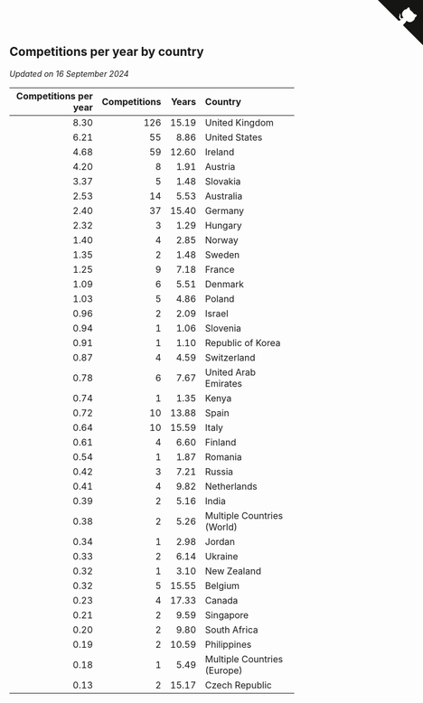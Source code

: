 ## Competitions per year by country

*Updated on 16 September 2024*

| Competitions per year | Competitions | Years | Country |
| ---: | ---: | ---: | :--- |
| 8.30 | 126 | 15.19 | United Kingdom |
| 6.21 | 55 | 8.86 | United States |
| 4.68 | 59 | 12.60 | Ireland |
| 4.20 | 8 | 1.91 | Austria |
| 3.37 | 5 | 1.48 | Slovakia |
| 2.53 | 14 | 5.53 | Australia |
| 2.40 | 37 | 15.40 | Germany |
| 2.32 | 3 | 1.29 | Hungary |
| 1.40 | 4 | 2.85 | Norway |
| 1.35 | 2 | 1.48 | Sweden |
| 1.25 | 9 | 7.18 | France |
| 1.09 | 6 | 5.51 | Denmark |
| 1.03 | 5 | 4.86 | Poland |
| 0.96 | 2 | 2.09 | Israel |
| 0.94 | 1 | 1.06 | Slovenia |
| 0.91 | 1 | 1.10 | Republic of Korea |
| 0.87 | 4 | 4.59 | Switzerland |
| 0.78 | 6 | 7.67 | United Arab Emirates |
| 0.74 | 1 | 1.35 | Kenya |
| 0.72 | 10 | 13.88 | Spain |
| 0.64 | 10 | 15.59 | Italy |
| 0.61 | 4 | 6.60 | Finland |
| 0.54 | 1 | 1.87 | Romania |
| 0.42 | 3 | 7.21 | Russia |
| 0.41 | 4 | 9.82 | Netherlands |
| 0.39 | 2 | 5.16 | India |
| 0.38 | 2 | 5.26 | Multiple Countries (World) |
| 0.34 | 1 | 2.98 | Jordan |
| 0.33 | 2 | 6.14 | Ukraine |
| 0.32 | 1 | 3.10 | New Zealand |
| 0.32 | 5 | 15.55 | Belgium |
| 0.23 | 4 | 17.33 | Canada |
| 0.21 | 2 | 9.59 | Singapore |
| 0.20 | 2 | 9.80 | South Africa |
| 0.19 | 2 | 10.59 | Philippines |
| 0.18 | 1 | 5.49 | Multiple Countries (Europe) |
| 0.13 | 2 | 15.17 | Czech Republic |


<a href="https://github.com/simonkellly/wca_statistics_ireland" class="github-corner" aria-label="View source on Github"><svg width="80" height="80" viewBox="0 0 250 250" style="fill:#151513; color:#fff; position: absolute; top: 0; border: 0; right: 0;" aria-hidden="true"><path d="M0,0 L115,115 L130,115 L142,142 L250,250 L250,0 Z"></path><path d="M128.3,109.0 C113.8,99.7 119.0,89.6 119.0,89.6 C122.0,82.7 120.5,78.6 120.5,78.6 C119.2,72.0 123.4,76.3 123.4,76.3 C127.3,80.9 125.5,87.3 125.5,87.3 C122.9,97.6 130.6,101.9 134.4,103.2" fill="currentColor" style="transform-origin: 130px 106px;" class="octo-arm"></path><path d="M115.0,115.0 C114.9,115.1 118.7,116.5 119.8,115.4 L133.7,101.6 C136.9,99.2 139.9,98.4 142.2,98.6 C133.8,88.0 127.5,74.4 143.8,58.0 C148.5,53.4 154.0,51.2 159.7,51.0 C160.3,49.4 163.2,43.6 171.4,40.1 C171.4,40.1 176.1,42.5 178.8,56.2 C183.1,58.6 187.2,61.8 190.9,65.4 C194.5,69.0 197.7,73.2 200.1,77.6 C213.8,80.2 216.3,84.9 216.3,84.9 C212.7,93.1 206.9,96.0 205.4,96.6 C205.1,102.4 203.0,107.8 198.3,112.5 C181.9,128.9 168.3,122.5 157.7,114.1 C157.9,116.9 156.7,120.9 152.7,124.9 L141.0,136.5 C139.8,137.7 141.6,141.9 141.8,141.8 Z" fill="currentColor" class="octo-body"></path></svg></a><style>.github-corner:hover .octo-arm{animation:octocat-wave 560ms ease-in-out}@keyframes octocat-wave{0%,100%{transform:rotate(0)}20%,60%{transform:rotate(-25deg)}40%,80%{transform:rotate(10deg)}}@media (max-width:500px){.github-corner:hover .octo-arm{animation:none}.github-corner .octo-arm{animation:octocat-wave 560ms ease-in-out}}</style>
